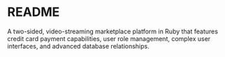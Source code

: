# README

A two-sided, video-streaming marketplace platform in Ruby that features credit card payment capabilities, user role management, complex user interfaces, and advanced database relationships.
